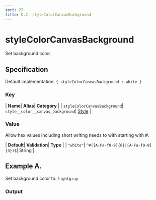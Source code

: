 ```yaml
---
sort: 27
title: D.2. styleColorCanvasBackground
---
```

# styleColorCanvasBackground

Set background color.


## Specification

Default implementation: ```{ styleColorCanvasBackground : white }```

### Key

| **Name**| **Alias**| **Category** |
| ```styleColorCanvasBackground```| ```style__color__canvas_background```| [Style](../options/#style) |

### Value

Allow hex values including short writing needs to with starting with #.

| **Default**| **Validation**| **Type** |
| ```"white"```| ```^#([A-Fa-f0-9]{6}|[A-Fa-f0-9]{3})$```| String |



## Example A.

Set background color to: ```lightgray```

### Output

  <div id="a">
      <script> 
          d3.statosio( 
    file, 
    "name", 
    [ "mobile" ], 
    { "styleColorCanvasBackground" : "lightgray", "view__dom_id" : "a" }
)

      </script>
  </div>

Open output in a [blank window](../sources/styleColorCanvasBackground--example-a.html){:target="_self"}. 
Download examples [as zip](../sources/styleColorCanvasBackground.zip){:target="_blank"}. 

### Parameters

This dataset shows the mobile google pagerank performance score for a certain website.

| | **Value** | **Type** |
|------:|:------|:------|
| **Source** | ["../data/performance.json"](../data/performance.json) | String |
| **X** | ```"name"``` | String |
| **Y** | ```[ "mobile" ]``` | Array |
| **Options** | ```{ "styleColorCanvasBackground" : "lightgray" }``` | Object |


### Source Code

* Invoke Function

```javascript
d3.statosio( 
    file, 
    "name", 
    [ "mobile" ], 
    { "styleColorCanvasBackground" : "lightgray" }
)
```

* HTML Implementation

```html
<!DOCTYPE html>
<head>
    <title>d3.statosio - styleColorCanvasBackground</title>
    <meta content="text/html;charset=utf-8" http-equiv="Content-Type">
    <meta content="utf-8" http-equiv="encoding">
    <script src="https://cdnjs.cloudflare.com/ajax/libs/d3/6.2.0/d3.js"></script>
    <script src="../libs/statosio.js"></script>
</head>
<body>
    <script>
        d3.json( "../data/performance.json" )
            .then( ( file ) => {
                d3.statosio( 
                    file, 
                    "name", 
                    [ "mobile" ], 
                    { "styleColorCanvasBackground" : "lightgray" }
                )
            } )
    </script>
</body>
```
## Example B.

Set background color to: ```#fed8b1```

### Output

  <div id="b">
      <script> 
          d3.statosio( 
    file, 
    "name", 
    [ "mobile" ], 
    { "styleColorCanvasBackground" : "#fed8b1", "view__dom_id" : "b" }
)

      </script>
  </div>

Open output in a [blank window](../sources/styleColorCanvasBackground--example-b.html){:target="_self"}. 
Download examples [as zip](../sources/styleColorCanvasBackground.zip){:target="_blank"}. 

### Parameters

This dataset shows the mobile google pagerank performance score for a certain website.

| | **Value** | **Type** |
|------:|:------|:------|
| **Source** | ["../data/performance.json"](../data/performance.json) | String |
| **X** | ```"name"``` | String |
| **Y** | ```[ "mobile" ]``` | Array |
| **Options** | ```{ "styleColorCanvasBackground" : "#fed8b1" }``` | Object |


### Source Code

* Invoke Function

```javascript
d3.statosio( 
    file, 
    "name", 
    [ "mobile" ], 
    { "styleColorCanvasBackground" : "#fed8b1" }
)
```

* HTML Implementation

```html
<!DOCTYPE html>
<head>
    <title>d3.statosio - styleColorCanvasBackground</title>
    <meta content="text/html;charset=utf-8" http-equiv="Content-Type">
    <meta content="utf-8" http-equiv="encoding">
    <script src="https://cdnjs.cloudflare.com/ajax/libs/d3/6.2.0/d3.js"></script>
    <script src="../libs/statosio.js"></script>
</head>
<body>
    <script>
        d3.json( "../data/performance.json" )
            .then( ( file ) => {
                d3.statosio( 
                    file, 
                    "name", 
                    [ "mobile" ], 
                    { "styleColorCanvasBackground" : "#fed8b1" }
                )
            } )
    </script>
</body>
```
